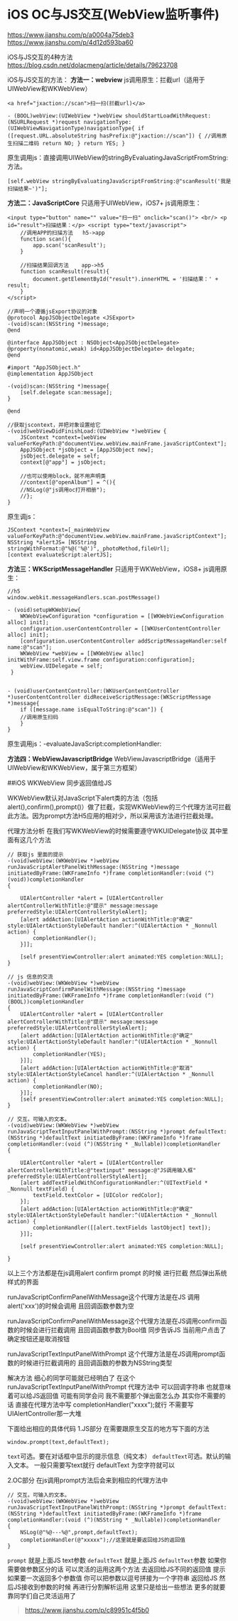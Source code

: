 # iOS OC与JS交互(WebView监听事件)
https://www.jianshu.com/p/a0004a75deb3
https://www.jianshu.com/p/4d12d593ba60


iOS与JS交互的4种方法
https://blog.csdn.net/dolacmeng/article/details/79623708

iOS与JS交互的方法：
**方法一：webview**
js调用原生：拦截url（适用于UIWebView和WKWebView）
```
<a href="jxaction://scan">扫一扫(拦截url)</a>

- (BOOL)webView:(UIWebView *)webView shouldStartLoadWithRequest:(NSURLRequest *)request navigationType:(UIWebViewNavigationType)navigationType{ if ([request.URL.absoluteString hasPrefix:@"jxaction://scan"]) { //调用原生扫描二维码 return NO; } return YES; }
```
原生调用js：直接调用UIWebView的stringByEvaluatingJavaScriptFromString:方法。
```
[self.webView stringByEvaluatingJavaScriptFromString:@"scanResult('我是扫描结果~')"];
```


**方法二：JavaScriptCore**
只适用于UIWebView，iOS7+
js调用原生：
```
<input type="button" name="" value="扫一扫" onclick="scan()"> <br/> <p id="result">扫描结果：</p> <script type="text/javascript">
    //调用APP的扫描方法   h5->app
    function scan(){
        app.scan('scanResult');
    }

    //扫描结果回调方法    app->h5
    function scanResult(result){
        document.getElementById("result").innerHTML = '扫描结果：' + result;  
    }
</script>
```

```
//声明一个遵循jsExport协议的对象
@protocol AppJSObjectDelegate <JSExport> 
-(void)scan:(NSString *)message; 
@end 

@interface AppJSObject : NSObject<AppJSObjectDelegate> 
@property(nonatomic,weak) id<AppJSObjectDelegate> delegate; 
@end

#import "AppJSObject.h"
@implementation AppJSObject

-(void)scan:(NSString *)message{
    [self.delegate scan:message];
}

@end

//获取jscontext，并把对象设置给它
-(void)webViewDidFinishLoad:(UIWebView *)webView { 
    JSContext *context=[webView valueForKeyPath:@"documentView.webView.mainFrame.javaScriptContext"]; 
    AppJSObject *jsObject = [AppJSObject new]; 
    jsObject.delegate = self; 
    context[@"app"] = jsObject;
    
    //也可以使用block，就不用声明类
    //context[@"openAlbum"] = ^(){
    //NSLog(@"js调用oc打开相册");
    //}; 
}
```

原生调js：
```
JSContext *context=[_mainWebView valueForKeyPath:@"documentView.webView.mainFrame.javaScriptContext"]; 
NSString *alertJS= [NSString stringWithFormat:@"%@('%@')",_photoMethod,fileUrl]; 
[context evaluateScript:alertJS];
```

**方法三：WKScriptMessageHandler**
只适用于WKWebView，iOS8+
js调用原生：
```
//h5
window.webkit.messageHandlers.scan.postMessage() 

- (void)setupWKWebView{ 
    WKWebViewConfiguration *configuration = [[WKWebViewConfiguration alloc] init]; 
    configuration.userContentController = [[WKUserContentController alloc] init]; 
    [configuration.userContentController addScriptMessageHandler:self name:@"scan"]; 
    WKWebView *webView = [[WKWebView alloc] initWithFrame:self.view.frame configuration:configuration];
    webView.UIDelegate = self; 
 }


- (void)userContentController:(WKUserContentController *)userContentController didReceiveScriptMessage:(WKScriptMessage *)message{ 
    if ([message.name isEqualToString:@"scan"]) { 
    //调用原生扫码 
    }
}
```
原生调用js：-evaluateJavaScript:completionHandler:

**方法四：WebViewJavascriptBridge**
WebViewJavascriptBridge（适用于UIWebView和WKWebView，属于第三方框架） 


##iOS WKWebView 同步返回值给JS

WKWebView默认对JavaScript下alert类的方法（包括alert(),confirm(),prompt()）做了拦截，实现WKWebView的三个代理方法可拦截此方法。因为prompt方法H5应用的相对少，所以采用该方法进行拦截处理。

代理方法分析
在我们写WKWebView的时候需要遵守WKUIDelegate协议 其中里面有这几个方法
```
// 获取js 里面的提示
-(void)webView:(WKWebView *)webView runJavaScriptAlertPanelWithMessage:(NSString *)message initiatedByFrame:(WKFrameInfo *)frame completionHandler:(void (^)(void))completionHandler
{
    
    UIAlertController *alert = [UIAlertController alertControllerWithTitle:@"提示" message:message preferredStyle:UIAlertControllerStyleAlert];
    [alert addAction:[UIAlertAction actionWithTitle:@"确定" style:UIAlertActionStyleDefault handler:^(UIAlertAction * _Nonnull action) {
        completionHandler();
    }]];
    
    [self presentViewController:alert animated:YES completion:NULL];
}

// js 信息的交流
-(void)webView:(WKWebView *)webView runJavaScriptConfirmPanelWithMessage:(NSString *)message initiatedByFrame:(WKFrameInfo *)frame completionHandler:(void (^)(BOOL))completionHandler
{
    UIAlertController *alert = [UIAlertController alertControllerWithTitle:@"提示" message:message preferredStyle:UIAlertControllerStyleAlert];
    [alert addAction:[UIAlertAction actionWithTitle:@"确定" style:UIAlertActionStyleDefault handler:^(UIAlertAction * _Nonnull action) {
        completionHandler(YES);
    }]];
    [alert addAction:[UIAlertAction actionWithTitle:@"取消" style:UIAlertActionStyleCancel handler:^(UIAlertAction * _Nonnull action) {
        completionHandler(NO);
    }]];
    [self presentViewController:alert animated:YES completion:NULL];
}

// 交互。可输入的文本。
-(void)webView:(WKWebView *)webView runJavaScriptTextInputPanelWithPrompt:(NSString *)prompt defaultText:(NSString *)defaultText initiatedByFrame:(WKFrameInfo *)frame completionHandler:(void (^)(NSString * _Nullable))completionHandler
{
    
    UIAlertController *alert = [UIAlertController alertControllerWithTitle:@"textinput" message:@"JS调用输入框" preferredStyle:UIAlertControllerStyleAlert];
    [alert addTextFieldWithConfigurationHandler:^(UITextField * _Nonnull textField) {
        textField.textColor = [UIColor redColor];
    }];
    [alert addAction:[UIAlertAction actionWithTitle:@"确定" style:UIAlertActionStyleDefault handler:^(UIAlertAction * _Nonnull action) {
        completionHandler([[alert.textFields lastObject] text]);
    }]];

    [self presentViewController:alert animated:YES completion:NULL];
    
}
```

以上三个方法都是在js调用alert confirm prompt 的时候 进行拦截 然后弹出系统样式的界面


runJavaScriptConfirmPanelWithMessage这个代理方法是在JS 调用 alert('xxx')的时候会调用  且回调函数参数为空

runJavaScriptConfirmPanelWithMessage这个代理方法是在JS调用confirm函数的时候会进行拦截调用 且回调函数参数为Bool值 同步告诉JS 当前用户点击了确定按钮还是取消按钮

runJavaScriptTextInputPanelWithPrompt 这个代理方法是在JS调用prompt函数的时候进行拦截调用的 且回调函数的参数为NSString类型


解决方法
细心的同学可能就已经明白了 在这个runJavaScriptTextInputPanelWithPrompt 代理方法中 可以回调字符串 也就意味着可以给JS返回值
可能有同学会问 我不需要那个弹出窗怎么办  其实你不需要的话 直接在代理方法中写
completionHandler("xxxx");就行 不需要写UIAlertController那一大堆

下面给出相应的具体代码
1.JS部分 在需要跟原生交互的地方写下面的方法
```
window.prompt(text,defaultText);
```
`text`可选。要在对话框中显示的提示信息（纯文本）
`defaultText`可选。默认的输入文本。
一般只需要写text就行 defaultText 为空字符就可以

2.OC部分 在js调用prompt方法后会来到相应的代理方法中
```
// 交互。可输入的文本。
-(void)webView:(WKWebView *)webView runJavaScriptTextInputPanelWithPrompt:(NSString *)prompt defaultText:(NSString *)defaultText initiatedByFrame:(WKFrameInfo *)frame completionHandler:(void (^)(NSString * _Nullable))completionHandler
{
    NSLog(@"%@---%@",prompt,defaultText);
    completionHandler(@"xxxxx");//这里就是要返回给JS的返回值
}
```
`prompt` 就是上面JS text参数
`defaultText` 就是上面JS `defaultText`参数
如果你需要做参数区分的话 可以灵活的运用这两个方法 去返回给JS不同的返回值
提示 如果要一次返回多个参数值 你可以把参数以逗号拼接为一个字符串 返回给JS 然后JS接收到参数的时候 再进行分割解析运用 这里只是给出一些想法 更多的就要靠同学们自己灵活运用了

>https://www.jianshu.com/p/c89951c4f5b0
